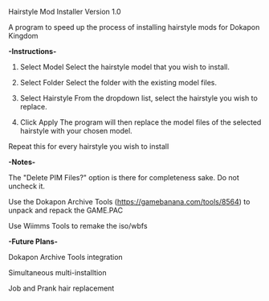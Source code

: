 Hairstyle Mod Installer Version 1.0

A program to speed up the process of installing hairstyle mods for Dokapon Kingdom

**-Instructions-**

1. Select Model
Select the hairstyle model that you wish to install.

2. Select Folder
Select the folder with the existing model files.

4. Select Hairstyle
From the dropdown list, select the hairstyle you wish to replace.

5. Click Apply
The program will then replace the model files of the selected hairstyle with your chosen model.

Repeat this for every hairstyle you wish to install

**-Notes-**

The "Delete PIM Files?" option is there for completeness sake. Do not uncheck it.

Use the Dokapon Archive Tools (https://gamebanana.com/tools/8564) to unpack and repack the GAME.PAC

Use Wiimms Tools to remake the iso/wbfs

**-Future Plans-**

Dokapon Archive Tools integration

Simultaneous multi-installtion

Job and Prank hair replacement
